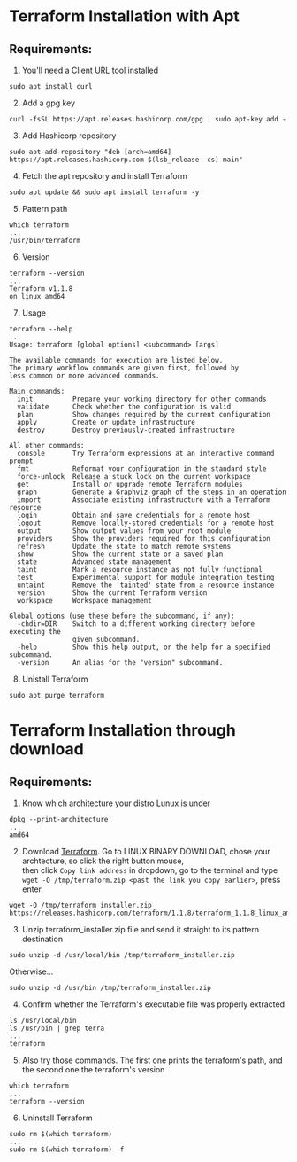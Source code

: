# Terraform Installation with Apt
## Requirements: 
1. You'll need a Client URL tool installed 
```
sudo apt install curl
```
2. Add a gpg key
```
curl -fsSL https://apt.releases.hashicorp.com/gpg | sudo apt-key add -
```
3. Add Hashicorp repository
```
sudo apt-add-repository "deb [arch=amd64] https://apt.releases.hashicorp.com $(lsb_release -cs) main"
```
4. Fetch the apt repository and install Terraform
```
sudo apt update && sudo apt install terraform -y
```
5.  Pattern path
```
which terraform
...
/usr/bin/terraform
```
6. Version
```
terraform --version
...
Terraform v1.1.8
on linux_amd64
```
7. Usage
```
terraform --help
...
Usage: terraform [global options] <subcommand> [args]

The available commands for execution are listed below.
The primary workflow commands are given first, followed by
less common or more advanced commands.

Main commands:
  init          Prepare your working directory for other commands
  validate      Check whether the configuration is valid
  plan          Show changes required by the current configuration
  apply         Create or update infrastructure
  destroy       Destroy previously-created infrastructure

All other commands:
  console       Try Terraform expressions at an interactive command prompt
  fmt           Reformat your configuration in the standard style
  force-unlock  Release a stuck lock on the current workspace
  get           Install or upgrade remote Terraform modules
  graph         Generate a Graphviz graph of the steps in an operation
  import        Associate existing infrastructure with a Terraform resource
  login         Obtain and save credentials for a remote host
  logout        Remove locally-stored credentials for a remote host
  output        Show output values from your root module
  providers     Show the providers required for this configuration
  refresh       Update the state to match remote systems
  show          Show the current state or a saved plan
  state         Advanced state management
  taint         Mark a resource instance as not fully functional
  test          Experimental support for module integration testing
  untaint       Remove the 'tainted' state from a resource instance
  version       Show the current Terraform version
  workspace     Workspace management

Global options (use these before the subcommand, if any):
  -chdir=DIR    Switch to a different working directory before executing the
                given subcommand.
  -help         Show this help output, or the help for a specified subcommand.
  -version      An alias for the "version" subcommand.
```
8. Unistall Terraform
```
sudo apt purge terraform
```
# Terraform Installation through download
## Requirements:
1. Know which architecture your distro Lunux is under
```
dpkg --print-architecture
...
amd64
```
2. Download [Terraform](https://www.terraform.io/downloads). Go to LINUX BINARY DOWNLOAD, chose your archtecture, so click the right button mouse,\
then click `Copy link address` in dropdown, go to the terminal and type `wget -O /tmp/terraform.zip <past the link you copy earlier>`, press enter.
```
wget -O /tmp/terraform_installer.zip https://releases.hashicorp.com/terraform/1.1.8/terraform_1.1.8_linux_amd64.zip
```
3. Unzip terraform_installer.zip file and send it straight to its pattern destination
```
sudo unzip -d /usr/local/bin /tmp/terraform_installer.zip
```
Otherwise...
```
sudo unzip -d /usr/bin /tmp/terraform_installer.zip
```
4. Confirm whether the Terraform's executable file was properly extracted
```
ls /usr/local/bin
ls /usr/bin | grep terra
...
terraform
```
5. Also try those commands. The first one prints the terraform's path, and the second one the terraform's version
```
which terraform
...
terraform --version
```
6. Uninstall Terraform
```
sudo rm $(which terraform)
...
sudo rm $(which terraform) -f
```
